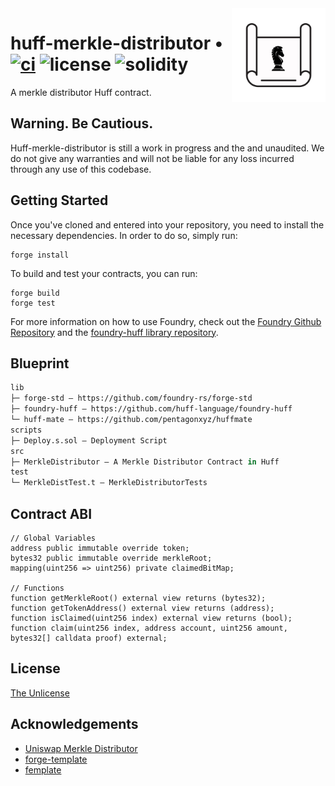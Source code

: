 <img align="right" width="150" height="150" top="100" src="./assets/blueprint.png">

# huff-merkle-distributor • [![ci](https://github.com/huff-language/huff-project-template/actions/workflows/ci.yaml/badge.svg)](https://github.com/huff-language/huff-project-template/actions/workflows/ci.yaml) ![license](https://img.shields.io/github/license/huff-language/huff-project-template.svg) ![solidity](https://img.shields.io/badge/solidity-^0.8.15-lightgrey)

A merkle distributor Huff contract.

## Warning. Be Cautious.
Huff-merkle-distributor is still a work in progress and the and unaudited. We do not give any warranties and will not be liable for any loss incurred through any use of this codebase.

## Getting Started

Once you've cloned and entered into your repository, you need to install the necessary dependencies. In order to do so, simply run:

```shell
forge install
```

To build and test your contracts, you can run:

```shell
forge build
forge test
```

For more information on how to use Foundry, check out the [Foundry Github Repository](https://github.com/foundry-rs/foundry/tree/master/forge) and the [foundry-huff library repository](https://github.com/huff-language/foundry-huff).


## Blueprint

```ml
lib
├─ forge-std — https://github.com/foundry-rs/forge-std
├─ foundry-huff — https://github.com/huff-language/foundry-huff
└─ huff-mate — https://github.com/pentagonxyz/huffmate
scripts
├─ Deploy.s.sol — Deployment Script
src
├─ MerkleDistributor — A Merkle Distributor Contract in Huff
test
└─ MerkleDistTest.t — MerkleDistributorTests
```

## Contract ABI
```solidity
// Global Variables
address public immutable override token;
bytes32 public immutable override merkleRoot;
mapping(uint256 => uint256) private claimedBitMap;

// Functions
function getMerkleRoot() external view returns (bytes32);
function getTokenAddress() external view returns (address);
function isClaimed(uint256 index) external view returns (bool);
function claim(uint256 index, address account, uint256 amount, bytes32[] calldata proof) external;
```

## License

[The Unlicense](https://github.com/huff-language/huff-project-template/blob/master/LICENSE)


## Acknowledgements
- [Uniswap Merkle Distributor](https://github.com/Uniswap/merkle-distributor)
- [forge-template](https://github.com/foundry-rs/forge-template)
- [femplate](https://github.com/abigger87/femplate)
